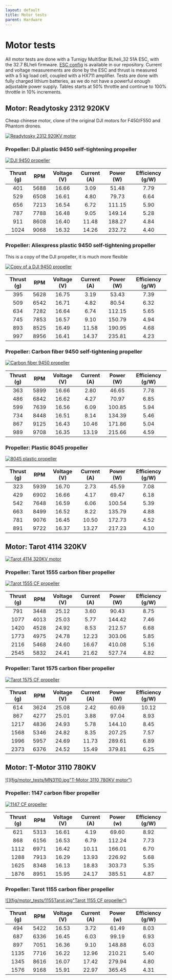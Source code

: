 ```yaml
---
layout: default
title: Motor tests
parent: Hardware
---
```


# Motor tests
All motor tests are done with a Turnigy MultiStar BLheli_32 51A ESC, with the 32.7 BLheli firmware. [ESC config](https://github.com/ctu-mrs/uav_core/blob/master/miscellaneous/blheli32_esc_config/T650/T650_M1.ini) is available in our repository. 
Current and voltage measurements are done by the ESC and thrust is measured with a 5 kg load cell, coupled with a HX711 amplifier.
Tests are done with fully charged lithium batteries, as we do not have a powerful enough adjustable power supply.
Tables starts at 50% throttle and continue to 100% throttle in 10% increments.


## Motor: Readytosky 2312 920KV
Cheap chinese motor, clone of the original DJI motors for F450/F550 and Phantom drones.

[![](fig/motor_tests/2312_920KV_readytosky.jpg "Readytosky 2312 920KV motor")](fig/motor_tests/2312_920KV_readytosky.jpg)

### Propeller: DJI plastic 9450 self-tightening propeller

[![](fig/motor_tests/9450DJI.jpg "DJI 9450 propeller")](fig/motor_tests/9450DJI.jpg)

| Thrust (g) | RPM   | Voltage (V) | Current (A) | Power (W) | Efficiency (g/W) |
| :---:      | :---: | :---:       | :---:       | :---:     | :---:            |
| 401        | 5688  | 16.66       | 3.09        | 51.48     | 7.79             |
| 529        | 6508  | 16.61       | 4.80        | 79.73     | 6.64             |
| 656        | 7213  | 16.54       | 6.72        | 111.15    | 5.90             |
| 787        | 7788  | 16.48       | 9.05        | 149.14    | 5.28             |
| 911        | 8608  | 16.40       | 11.48       | 188.27    | 4.84             |
| 1024       | 9068  | 16.32       | 14.26       | 232.72    | 4.40             |

### Propeller: Aliexpress plastic 9450 self-tightening propeller
This is a copy of the DJI propeller, it is much more flexible

[![](fig/motor_tests/9450Fake.jpg "Copy of a DJI 9450 propeller")](fig/motor_tests/9450Fake.jpg)

| Thrust (g) | RPM   | Voltage (V) | Current (A) | Power (W) | Efficiency (g/W) |
| :---:      | :---: | :---:       | :---:       | :---:     | :---:            |
| 395        | 5628  | 16.75       | 3.19        | 53.43     | 7.39             |
| 509        | 6542  | 16.71       | 4.82        | 80.54     | 6.32             |
| 634        | 7282  | 16.64       | 6.74        | 112.15    | 5.65             |
| 745        | 7853  | 16.57       | 9.10        | 150.79    | 4.94             |
| 893        | 8525  | 16.49       | 11.58       | 190.95    | 4.68             |
| 997        | 8956  | 16.41       | 14.37       | 235.81    | 4.23             |

### Propeller: Carbon fiber 9450 self-tightening propeller

[![](fig/motor_tests/9450CF.jpg "Carbon fiber 9450 propeller")](fig/motor_tests/9450CF.jpg)

| Thrust (g) | RPM   | Voltage (V) | Current (A) | Power (W) | Efficiency (g/W) |
| :---:      | :---: | :---:       | :---:       | :---:     | :---:            |
| 363        | 5899  | 16.66       | 2.80        | 46.65     | 7.78             |
| 486        | 6842  | 16.62       | 4.27        | 70.97     | 6.85             |
| 599        | 7639  | 16.56       | 6.09        | 100.85    | 5.94             |
| 734        | 8448  | 16.51       | 8.14        | 134.39    | 5.46             |
| 867        | 9125  | 16.43       | 10.46       | 171.86    | 5.04             |
| 989        | 9708  | 16.35       | 13.19       | 215.66    | 4.59             |

### Propeller: Plastic 8045 propeller

[![](fig/motor_tests/8045VIO.jpg "8045 plastic propeller")](fig/motor_tests/8045VIO.jpg)

| Thrust (g) | RPM   | Voltage (V) | Current (A) | Power (W) | Efficiency (g/W) |
| :---:      | :---: | :---:       | :---:       | :---:     | :---:            |
| 323        | 5939  | 16.70       | 2.73        | 45.59     | 7.08             |
| 429        | 6902  | 16.66       | 4.17        | 69.47     | 6.18             |
| 542        | 7648  | 16.59       | 6.06        | 100.54    | 5.39             |
| 663        | 8499  | 16.52       | 8.22        | 135.79    | 4.88             |
| 781        | 9076  | 16.45       | 10.50       | 172.73    | 4.52             |
| 891        | 9722  | 16.37       | 13.27       | 217.23    | 4.10             |

## Motor: Tarot 4114 320KV

[![](fig/motor_tests/4114Tarot.jpg "Tarot 4114 320KV motor")](fig/motor_tests/4114Tarot.jpg)

### Propeller: Tarot 1555 carbon fiber propeller

[![](fig/motor_tests/1555Tarot.jpg "Tarot 1555 CF propeller")](fig/motor_tests/1555Tarot.jpg)

| Thrust (g) | RPM   | Voltage (V) | Current (A) | Power (W) | Efficiency (g/W) |
| :---:      | :---: | :---:       | :---:       | :---:     | :---:            |
| 791        | 3448  | 25.12       | 3.60        | 90.43     | 8.75             |
| 1077       | 4013  | 25.03       | 5.77        | 144.42    | 7.46             |
| 1420       | 4528  | 24.92       | 8.53        | 212.57    | 6.68             |
| 1773       | 4975  | 24.78       | 12.23       | 303.06    | 5.85             |
| 2116       | 5468  | 24.60       | 16.67       | 410.08    | 5.16             |
| 2545       | 5832  | 24.41       | 21.62       | 527.74    | 4.82             |

### Propeller: Tarot 1575 carbon fiber propeller

[![](fig/motor_tests/1575Tarot.jpg "Tarot 1575 CF propeller")](fig/motor_tests/1575Tarot.jpg)

| Thrust (g) | RPM   | Voltage (V) | Current (A) | Power (W) | Efficiency (g/W) |
| :---:      | :---: | :---:       | :---:       | :---:     | :---:            |
| 614        | 3624  | 25.08       | 2.42        | 60.69     | 10.12            |
| 867        | 4277  | 25.01       | 3.88        | 97.04     | 8.93             |
| 1217       | 4836  | 24.93       | 5.78        | 144.10    | 8.45             |
| 1568       | 5346  | 24.82       | 8.35        | 207.25    | 7.57             |
| 1996       | 5957  | 24.69       | 11.73       | 289.61    | 6.89             |
| 2373       | 6376  | 24.52       | 15.49       | 379.81    | 6.25             |


## Motor: T-Motor 3110 780KV

[![](fig/motor_tests/MN3110.jpg"T-Motor 3110 780KV motor")](fig/motor_tests/MN3110.jpg)

### Propeller: 1147 carbon fiber propeller

[![](fig/motor_tests/1147CF.jpg "1147 CF propeller")](fig/motor_tests/1147CF.jpg)

| Thrust (g) | RPM         | Voltage (V) | Current (A) | Power (w)        | Efficiency (g/W) |
| :---:      | :---:       | :---:       | :---:       | :---:            | :---:            |
| 621        | 5313        | 16.61       | 4.19        | 69.60            | 8.92             |
| 868        | 6156        | 16.53       | 6.79        | 112.24           | 7.73             |
| 1112       | 6971        | 16.42       | 10.11       | 166.01           | 6.70             |
| 1288       | 7913        | 16.29       | 13.93       | 226.92           | 5.68             |
| 1625       | 8348        | 16.13       | 18.83       | 303.73           | 5.35             |
| 1876       | 8951        | 15.95       | 24.17       | 385.51           | 4.87             |

### Propeller: Tarot 1155 carbon fiber propeller

[![](fig/motor_tests/1155Tarot.jpg"Tarot 1155 CF propeller")](fig/motor_tests/1155Tarot.jpg)

| Thrust (g) | RPM   | Voltage (V) | Current (A) | Power (w) | Efficiency (g/W) |
| :---:      | :---: | :---:       | :---:       | :---:     | :---:            |
| 494        | 5422  | 16.53       | 3.72        | 61.49     | 8.03             |
| 687        | 6336  | 16.45       | 6.03        | 99.19     | 6.93             |
| 897        | 7051  | 16.36       | 9.10        | 148.88    | 6.03             |
| 1135       | 7716  | 16.22       | 12.96       | 210.21    | 5.40             |
| 1345       | 8616  | 16.07       | 17.42       | 279.94    | 4.80             |
| 1576       | 9168  | 15.91       | 22.97       | 365.45    | 4.31             |


